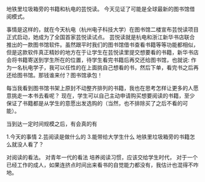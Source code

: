 地铁里垃圾箱旁的书籍和杭电的芸悦读。
今天见证了可能是全球最新的图书馆借阅模式。

事情是这样的，就在今天杭电（杭州电子科技大学）在图书馆二楼宣布芸悦读项目正式启动，她成为了全国首家芸悦读试点。
芸悦读就是杭电和浙江新华书店联合推出的一款图书馆软件。虽然跟平时我们的图书馆借书查看书籍等等功能都相似，但是这款软件真正精妙的地方在于让学生在芸悦读里提交想要看的书籍，新华书店会将书籍寄送到学生所在的位置，待学生看完书籍后再交还给图书馆，也就说:
作为一名杭电学子，我可以任性的在上面挑自己想看的书，然后下单，看完书之后再还给图书馆。那钱谁来付？图书馆承包！

每当我看到图书馆书架上原封不动整齐排列的书籍，我也在思考怎样让更多的人愿意挑走一本书去看呢？
现在，学生可以自己主动申请购买想要阅读的书籍，至少保证了书籍都是从学生的意愿出发选购的（当然，也不排除买了之后不看的可能）。

当到达一定时间规模之后，有会真的有

1.今天的事情
2.芸阅读是做什么的
3.能带给大学生什么
地铁里垃圾箱旁的书籍怎么就没人看了？

对阅读的看法。
对青年一代的看法
培养阅读习惯，应该交给学生时代，
对于一个已经工作的成人，如果连挤点时间出来看书的自觉能力都没有，我估计也混得不咋地。